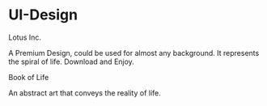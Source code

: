 # UI-Design


Lotus Inc.

A Premium Design, could be used for almost any background.
It represents the spiral of life.
Download and Enjoy.

Book of Life

An abstract art that conveys the reality of life.

